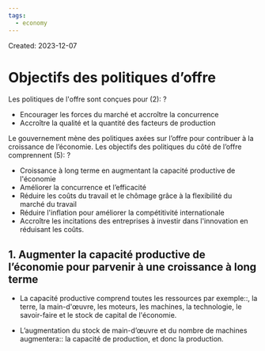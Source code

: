 ```yaml
---
tags:
  - economy
---
```

Created: 2023-12-07

# Objectifs des politiques d’offre

Les politiques de l'offre sont conçues pour (2):
?
- Encourager les forces du marché et accroître la concurrence
- Accroître la qualité et la quantité des facteurs de production
<!--SR:!2024-02-12,10,130-->

Le gouvernement mène des politiques axées sur l’offre pour contribuer à la croissance de l’économie. Les objectifs des politiques du côté de l’offre comprennent (5):
?
- Croissance à long terme en augmentant la capacité productive de l'économie
- Améliorer la concurrence et l’efficacité
- Réduire les coûts du travail et le chômage grâce à la flexibilité du marché du travail
- Réduire l'inflation pour améliorer la compétitivité internationale
- Accroître les incitations des entreprises à investir dans l'innovation en réduisant les coûts.
<!--SR:!2024-02-10,8,142-->

## 1. Augmenter la capacité productive de l’économie pour parvenir à une croissance à long terme
- La capacité productive comprend toutes les ressources par exemple::, la terre, la main-d'œuvre, les moteurs, les machines, la technologie, le savoir-faire et le stock de capital de l'économie.
<!--SR:!2024-02-17,36,230-->
- L’augmentation du stock de main-d’œuvre et du nombre de machines augmentera:: la capacité de production, et donc la production.
<!--SR:!2024-03-02,42,224-->

La population active peut être augmentée en (4):
?
- Augmentant l'immigration
- Abaissant l'âge de travailler
- Élevant l'âge de la retraite
- Offrant davantage de possibilités aux individus d'entrer sur le marché du travail, par exemple en proposant des services de garde d'enfants subventionnés.
<!--SR:!2024-02-10,34,230-->

Le facteur capital peut être augmenté en (2):
?
- Abaissant les taux d'intérêt et rendre moins coûteux pour les entreprises d'emprunter de l'argent pour acheter des machines (augmente l'investissement)
- Donnant des allégements fiscaux aux entreprises qui investissent dans de nouvelles machines
<!--SR:!2024-02-04,5,130-->

## 2. Améliorer la concurrence et l’efficacité
- La concurrence oblige:: les entreprises à s’améliorer.
<!--SR:!2024-02-29,47,250-->
- La concurrence oblige également les entreprises à baisser:: leurs prix.
<!--SR:!2024-03-04,49,250-->
- Une concurrence accrue fera:: baisser les prix et augmentera la production à long-terme.
<!--SR:!2024-03-11,47,242-->

## 3. Réduire les coûts du travail et le chômage grâce à  la flexibilité du marché du travail
Un marché du travail flexible permet aux entreprises d::’embaucher plus facilement des travailleurs lorsqu’elles ont besoin d’augmenter leur production, mais également de licencier des travailleurs dans un contexte de crise.
<!--SR:!2024-03-07,41,222-->

Un marché du travail plus flexible permet aux entreprises d’ajuster les salaires rapidement et facilement. Ceci peut être réalisé par (4):
?
- Réduire le pouvoir des syndicats
- Réduire ou supprimer le salaire minimum
- Réduire le bien-être pour augmenter le coût d'opportunité d'être au chômage
- Augmenter le nombre d'agences pour l'emploi pour mettre en relation les chômeurs avec des postes vacants appropriés
<!--SR:!2024-02-17,16,210-->

## 4. Réduire l’inflation pour améliorer la compétitivité internationale
Si le taux d’inflation d’un pays est inférieur à celui du reste du monde, cela signifie que:: les prix intérieurs augmentent plus lentement que dans le reste du monde. En conséquence, ses exportations seront relativement compétitives.
<!--SR:!2024-03-29,62,244-->

## 5. Accroître les incitations des entreprises à investir dans l'innovation en réduisant les coûts